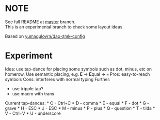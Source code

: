 # NOTE
See full README at [master](https://github.com/radio-van/dao-zmk-config/tree/master) branch.  
This is an experimental branch to check some layout ideas.

Based on [yumagulovrn/dao-zmk-config](https://github.com/yumagulovrn/dao-zmk-config)


# Experiment
Idea: use tap-dance for placing some symbols such as dot, minus, etc on homerow.
Use semantic placing, e.g. **E** -> **E**qual -> `=` 
Pros: easy-to-reach symbols
Cons: interferes with normal typing
Further: 
- use tripple tap?
- use macro with trans

Current tap-dances:
    * C - Ctrl+C
    * D - comma
    * E - equal
    * F - dot
    * G - grave
    * H - ESC
    * J - ESC
    * M - minus
    * P - plus
    * Q - question
    * T - tilda
    * V - Ctrl+V
    * U - underscore

